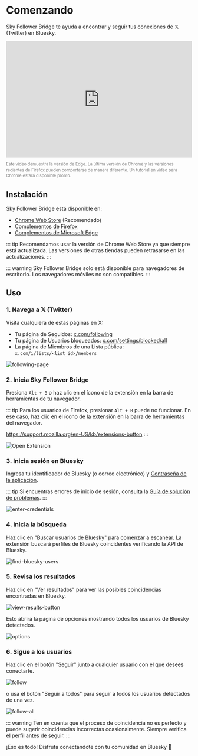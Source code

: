 # Comenzando

Sky Follower Bridge te ayuda a encontrar y seguir tus conexiones de 𝕏 (Twitter) en Bluesky.

<iframe width="100%" height="315" src="https://www.youtube.com/embed/dfMK07PJeL4?si=SDC7P8basmoOOdjw" title="Reproductor de video de YouTube" frameborder="0" allow="accelerometer; autoplay; clipboard-write; encrypted-media; gyroscope; picture-in-picture; web-share" referrerpolicy="strict-origin-when-cross-origin" allowfullscreen></iframe>

<p style="color: gray; font-size: 0.8em; line-height: 1.4;">Este video demuestra la versión de Edge. La última versión de Chrome y las versiones recientes de Firefox pueden comportarse de manera diferente. Un tutorial en video para Chrome estará disponible pronto.</p>

## Instalación

Sky Follower Bridge está disponible en:

- [Chrome Web Store](https://chrome.google.com/webstore/detail/sky-follower-bridge/behhbpbpmailcnfbjagknjngnfdojpko) (Recomendado)
- [Complementos de Firefox](https://addons.mozilla.org/en-US/firefox/addon/sky-follower-bridge/)
- [Complementos de Microsoft Edge](https://microsoftedge.microsoft.com/addons/detail/sky-follower-bridge/dpeolmdblhfolkhlhbhlofkkpaojnnbb)

::: tip
Recomendamos usar la versión de Chrome Web Store ya que siempre está actualizada. Las versiones de otras tiendas pueden retrasarse en las actualizaciones.
:::

::: warning
Sky Follower Bridge solo está disponible para navegadores de escritorio. Los navegadores móviles no son compatibles.
:::

## Uso

### 1. Navega a 𝕏 (Twitter)

Visita cualquiera de estas páginas en X:
- Tu página de Seguidos: [x.com/following](https://x.com/following)
- Tu página de Usuarios bloqueados: [x.com/settings/blocked/all](https://x.com/settings/blocked/all)
- La página de Miembros de una Lista pública: `x.com/i/lists/<list_id>/members`

![following-page](/images/following-page.png)

### 2. Inicia Sky Follower Bridge

Presiona `Alt + B` o haz clic en el ícono de la extensión en la barra de herramientas de tu navegador.

::: tip
Para los usuarios de Firefox, presionar `Alt + B` puede no funcionar. En ese caso, haz clic en el ícono de la extensión en la barra de herramientas del navegador.

https://support.mozilla.org/en-US/kb/extensions-button
:::

![Open Extension](/images/open-extension.png)

### 3. Inicia sesión en Bluesky

Ingresa tu identificador de Bluesky (o correo electrónico) y [Contraseña de la aplicación](https://bsky.app/settings/app-passwords).

::: tip
Si encuentras errores de inicio de sesión, consulta la [Guía de solución de problemas](/troubleshooting).
:::

![enter-credentials](/images/enter-credentials.png)

### 4. Inicia la búsqueda

Haz clic en "Buscar usuarios de Bluesky" para comenzar a escanear. La extensión buscará perfiles de Bluesky coincidentes verificando la API de Bluesky.

![find-bluesky-users](/images/scan-users.png)

### 5. Revisa los resultados

Haz clic en "Ver resultados" para ver las posibles coincidencias encontradas en Bluesky.

![view-results-button](/images/click-results.png)

Esto abrirá la página de opciones mostrando todos los usuarios de Bluesky detectados.

![options](/images/options.png)

### 6. Sigue a los usuarios

Haz clic en el botón "Seguir" junto a cualquier usuario con el que desees conectarte.

![follow](/images/click-follow-btn.png)

o usa el botón "Seguir a todos" para seguir a todos los usuarios detectados de una vez.

![follow-all](/images/follow-all-btn.png)

::: warning
Ten en cuenta que el proceso de coincidencia no es perfecto y puede sugerir coincidencias incorrectas ocasionalmente. Siempre verifica el perfil antes de seguir.
:::

¡Eso es todo! Disfruta conectándote con tu comunidad en Bluesky 🎉 
